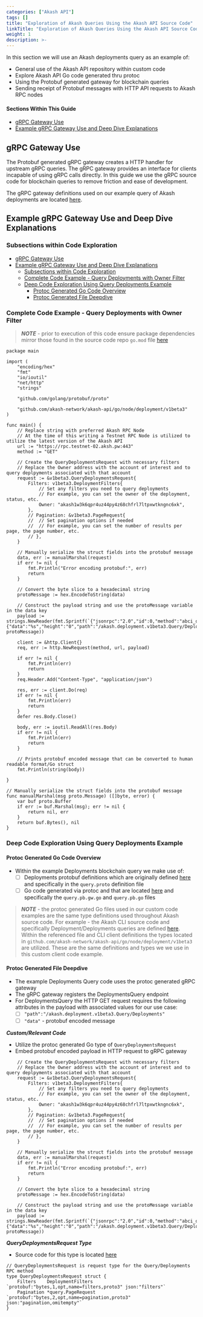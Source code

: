 ```yaml
---
categories: ["Akash API"]
tags: []
title: "Exploration of Akash Queries Using the Akash API Source Code"
linkTitle: "Exploration of Akash Queries Using the Akash API Source Code"
weight: 1
description: >-
---
```



In this section we will use an Akash deployments query as an example of:

* General use of the Akash API repository within custom code
* Explore Akash API Go code generated thru protoc
* Using the Protobuf generated gateway for blockchain queries
* Sending receipt of Protobuf messages with HTTP API requests to Akash RPC nodes

#### Sections Within This Guide

* [gRPC Gateway Use](#grpc-gateway-use)
* [Example gRPC Gateway Use and Deep Dive Explanations](#example-grpc-gateway-use-and-deep-dive-explanations)

## gRPC Gateway Use

The Protobuf generated gRPC gateway creates a HTTP handler for upstream gRPC queries.  The gRPC gateway provides an interface for clients incapable of using gRPC calls directly.  In this guide we use the gRPC source code for blockchain queries to remove friction and ease of development.

The gRPC gateway definitions used on our example query of Akash deployments are located [here](https://github.com/akash-network/akash-api/blob/main/go/node/deployment/v1beta3/query.pb.gw.go).

## Example gRPC Gateway Use and Deep Dive Explanations

### Subsections within Code Exploration

- [gRPC Gateway Use](#grpc-gateway-use)
- [Example gRPC Gateway Use and Deep Dive Explanations](#example-grpc-gateway-use-and-deep-dive-explanations)
	- [Subsections within Code Exploration](#subsections-within-code-exploration)
	- [Complete Code Example - Query Deployments with Owner Filter](#complete-code-example---query-deployments-with-owner-filter)
	- [Deep Code Exploration Using Query Deployments Example](#deep-code-exploration-using-query-deployments-example)
		- [Protoc Generated Go Code Overview](#protoc-generated-go-code-overview)
		- [Protoc Generated File Deepdive](#protoc-generated-file-deepdive)

### Complete Code Example - Query Deployments with Owner Filter

> _**NOTE**_ - prior to execution of this code ensure package dependencies mirror those found in the source code repo `go.mod` file [here](https://github.com/akash-network/akash-api/blob/main/go.mod)

```
package main

import (
	"encoding/hex"
	"fmt"
	"io/ioutil"
	"net/http"
	"strings"

	"github.com/golang/protobuf/proto"

	"github.com/akash-network/akash-api/go/node/deployment/v1beta3"
)

func main() {
	// Replace string with preferred Akash RPC Node
	// At the time of this writing a Testnet RPC Node is utilized to utilize the latest version of the Akash API
	url := "https://rpc.testnet-02.aksh.pw:443"
	method := "GET"

	// Create the QueryDeploymentsRequest with necessary filters
	// Replace the Owner address with the account of interest and to query deplpyments associated with that account
	request := &v1beta3.QueryDeploymentsRequest{
		Filters: v1beta3.DeploymentFilters{
			// Set any filters you need to query deployments
			// For example, you can set the owner of the deployment, status, etc.
			Owner: "akash1w3k6qpr4uz44py4z68chfrl7ltpxwtkngnc6xk",
		},
		// Pagination: &v1beta3.PageRequest{
		// 	// Set pagination options if needed
		// 	// For example, you can set the number of results per page, the page number, etc.
		// },
	}

	// Manually serialize the struct fields into the protobuf message
	data, err := manualMarshal(request)
	if err != nil {
		fmt.Println("Error encoding protobuf:", err)
		return
	}

	// Convert the byte slice to a hexadecimal string
	protoMessage := hex.EncodeToString(data)

	// Construct the payload string and use the protoMessage variable in the data key
	payload := strings.NewReader(fmt.Sprintf(`{"jsonrpc":"2.0","id":0,"method":"abci_query","params":{"data":"%s","height":"0","path":"/akash.deployment.v1beta3.Query/Deployments","prove":false}}`, protoMessage))

	client := &http.Client{}
	req, err := http.NewRequest(method, url, payload)

	if err != nil {
		fmt.Println(err)
		return
	}
	req.Header.Add("Content-Type", "application/json")

	res, err := client.Do(req)
	if err != nil {
		fmt.Println(err)
		return
	}
	defer res.Body.Close()

	body, err := ioutil.ReadAll(res.Body)
	if err != nil {
		fmt.Println(err)
		return
	}

	// Prints protobuf encoded message that can be converted to human readable format/Go struct
	fmt.Println(string(body))

}

// Manually serialize the struct fields into the protobuf message
func manualMarshal(msg proto.Message) ([]byte, error) {
	var buf proto.Buffer
	if err := buf.Marshal(msg); err != nil {
		return nil, err
	}
	return buf.Bytes(), nil
}

```

### Deep Code Exploration Using Query Deployments Example

#### Protoc Generated Go Code Overview

* Within the example Deployments blockchain query we make use of:
  * [ ] Deployments protobuf definitions which are originally defined [here](-api/tree/main/proto/node/akash/deployment/v1beta3) and specifically in the `query.proto` definition file
  * [ ] Go code generated via protoc and that are located [here](https://github.com/akash-network/akash-api/tree/main/go/node/deployment/v1beta3) and specifically the `query.pb.gw.go` and `query.pb.go` files

> _**NOTE**_ - the protoc generated Go files used in our custom code examples are the same type definitions used throughout Akash source code.  For example - the Akash CLI source code and specifically Deployment/Deployments queries are defined [here](https://github.com/akash-network/node/blob/main/x/deployment/client/cli/query.go).   Within the referenced file and CLI client definitions the types located in `github.com/akash-network/akash-api/go/node/deployment/v1beta3` are utilized.  These are the same definitions and types we we use in this custom client code example.

#### Protoc Generated File Deepdive

* The example Deployments Query code uses the protoc generated gRPC gateway
* The gRPC gateway registers the DeploymentsQuery endpoint
* For DeploymentsQuery the HTTP GET request requires the following attributes in the payload with associated values for our use case:
  * [ ] `"path":"/akash.deployment.v1beta3.Query/Deployments"`
  * [ ] `"data"` - protobuf encoded message&#x20;

_**Custom/Relevant Code**_

* Utilize the protoc generated Go type of `QueryDeploymentsRequest`
* Embed protobuf encoded payload in HTTP request to gRPC gateway

```
	// Create the QueryDeploymentsRequest with necessary filters
	// Replace the Owner address with the account of interest and to query deplpyments associated with that account
	request := &v1beta3.QueryDeploymentsRequest{
		Filters: v1beta3.DeploymentFilters{
			// Set any filters you need to query deployments
			// For example, you can set the owner of the deployment, status, etc.
			Owner: "akash1w3k6qpr4uz44py4z68chfrl7ltpxwtkngnc6xk",
		},
		// Pagination: &v1beta3.PageRequest{
		// 	// Set pagination options if needed
		// 	// For example, you can set the number of results per page, the page number, etc.
		// },
	}

	// Manually serialize the struct fields into the protobuf message
	data, err := manualMarshal(request)
	if err != nil {
		fmt.Println("Error encoding protobuf:", err)
		return
	}

	// Convert the byte slice to a hexadecimal string
	protoMessage := hex.EncodeToString(data)

	// Construct the payload string and use the protoMessage variable in the data key
	payload := strings.NewReader(fmt.Sprintf(`{"jsonrpc":"2.0","id":0,"method":"abci_query","params":{"data":"%s","height":"0","path":"/akash.deployment.v1beta3.Query/Deployments","prove":false}}`, protoMessage))

```

_**QueryDeploymentsRequest Type**_

* Source code for this type is located [here](https://github.com/akash-network/akash-api/blob/main/go/node/deployment/v1beta3/query.pb.go)

```
// QueryDeploymentsRequest is request type for the Query/Deployments RPC method
type QueryDeploymentsRequest struct {
	Filters    DeploymentFilters  `protobuf:"bytes,1,opt,name=filters,proto3" json:"filters"`
	Pagination *query.PageRequest `protobuf:"bytes,2,opt,name=pagination,proto3" json:"pagination,omitempty"`
}
```
